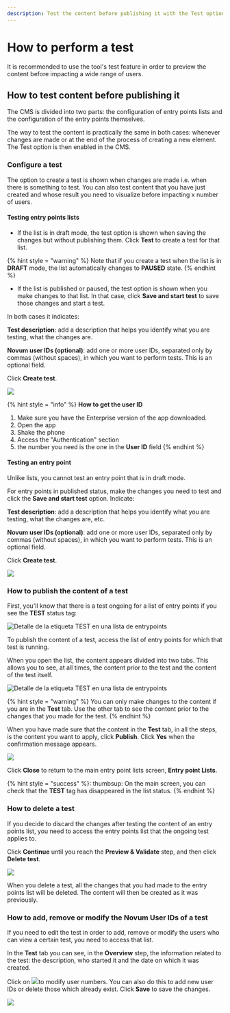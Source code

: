 ```yaml
---
description: Test the content before publishing it with the Test option
---
```


# How to perform a test

It is recommended to use the tool's test feature in order to preview the content before impacting a wide range of users.

## How to test content before publishing it

The CMS is divided into two parts: the configuration of entry points lists and the configuration of the entry points themselves.

The way to test the content is practically the same in both cases: whenever changes are made or at the end of the process of creating a new element. The Test option is then enabled in the CMS.

### Configure a test

The option to create a test is shown when changes are made i.e. when there is something to test. You can also test content that you have just created and whose result you need to visualize before impacting x number of users.

#### Testing entry points lists

- If the list is in draft mode, the test option is shown when saving the changes but without publishing them. Click **Test** to create a test for that list.

{% hint style = "warning" %} Note that if you create a test when the list is in **DRAFT** mode, the list automatically changes to **PAUSED** state. {% endhint %}

- If the list is published or paused, the test option is shown when you make changes to that list. In that case, click **Save and start test** to save those changes and start a test.

In both cases it indicates:

**Test description**: add a description that helps you identify what you are testing, what the changes are.

**Novum user IDs (optional)**: add one or more user IDs, separated only by commas (without spaces), in which you want to perform tests. This is an optional field.

Click **Create test**.

![](.gitbook/assets/Create_test.png)

{% hint style = "info" %} **How to get the user ID**

1. Make sure you have the Enterprise version of the app downloaded.
2. Open the app
3. Shake the phone
4. Access the "Authentication" section
5. the number you need is the one in the **User ID** field {% endhint %}

#### Testing an entry point

Unlike lists, you cannot test an entry point that is in draft mode.

For entry points in published status, make the changes you need to test and click the **Save and start test** option. Indicate:

**Test description**: add a description that helps you identify what you are testing, what the changes are, etc.

**Novum user IDs (optional)**: add one or more user IDs, separated only by commas (without spaces), in which you want to perform tests. This is an optional field.

Click **Create test**.

![](.gitbook/assets/Create_test.png)

### How to publish the content of a test

First, you'll know that there is a test ongoing for a list of entry points if you see the **TEST** status tag:

![Detalle de la etiqueta TEST en una lista de entrypoints](https://github.com/nazaretcaballo-CX/entrypoints-CMS/blob/ES/en-US/.gitbook/assets/detalle_test_tag.png?raw=true)

To publish the content of a test, access the list of entry points for which that test is running.

When you open the list, the content appears divided into two tabs. This allows you to see, at all times, the content prior to the test and the content of the test itself.

![Detalle de la etiqueta TEST en una lista de entrypoints](https://github.com/nazaretcaballo-CX/entrypoints-CMS/blob/ES/en-US/.gitbook/assets/detalle_pestan%CC%83as_test.png?raw=true)

 

{% hint style = "warning" %} You can only make changes to the content if you are in the **Test** tab. Use the other tab to see the content prior to the changes that you made for the test. {% endhint %}

When you have made sure that the content in the **Test** tab, in all the steps, is the content you want to apply, click **Publish**. Click **Yes** when the confirmation message appears.

![](.gitbook/assets/Detalle_Publish.png)

Click **Close** to return to the main entry point lists screen, **Entry point Lists**.

{% hint style = "success" %}: thumbsup: On the main screen, you can check that the **TEST** tag has disappeared in the list status. {% endhint %}

### How to delete a test

If you decide to discard the changes after testing the content of an entry points list, you need to access the entry points list that the ongoing test applies to.

Click **Continue** until you reach the **Preview &amp; Validate** step, and then click **Delete test**.

![](.gitbook/assets/Detalle_DeleteTest.png)

When you delete a test, all the changes that you had made to the entry points list will be deleted. The content will then be created as it was previously.

### How to add, remove or modify the Novum User IDs of a test

If you need to edit the test in order to add, remove or modify the users who can view a certain test, you need to access that list.

In the **Test** tab you can see, in the **Overview** step, the information related to the test: the description, who started it and the date on which it was created.

Click on ![](.gitbook/assets/editar_icono.png)to modify user numbers. You can also do this to add new user IDs or delete those which already exist. Click **Save** to save the changes.

![](.gitbook/assets/Change_test_IDs.gif)
